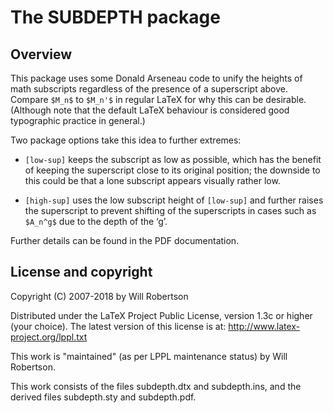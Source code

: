 
The SUBDEPTH package
====================

## Overview

This package uses some Donald Arseneau code to unify the heights
of math subscripts regardless of the presence of a superscript above.
Compare `$M_n$` to `$M_n'$` in regular LaTeX for why this can be desirable.
(Although note that the default LaTeX behaviour is considered good typographic
practice in general.)

Two package options take this idea to further extremes:

* `[low-sup]` keeps the subscript as low as possible, which has the benefit
  of keeping the superscript close to its original position; the downside to this
  could be that a lone subscript appears visually rather low.

* `[high-sup]` uses the low subscript height of `[low-sup]` and further raises the
  superscript to prevent shifting of the superscripts in cases such as `$A_n^g$` due
  to the depth of the ‘g’.

Further details can be found in the PDF documentation.


## License and copyright

Copyright (C) 2007-2018 by Will Robertson

Distributed under the LaTeX Project Public License,
version 1.3c or higher (your choice). The latest version of
this license is at: <http://www.latex-project.org/lppl.txt>

This work is "maintained" (as per LPPL maintenance status)
by Will Robertson.

This work consists of the files subdepth.dtx and subdepth.ins,
          and the derived files subdepth.sty and subdepth.pdf.
